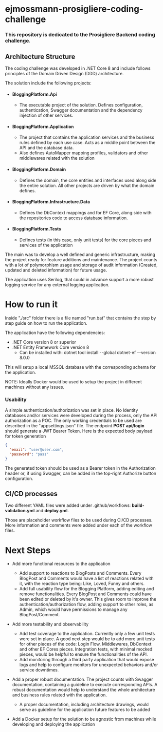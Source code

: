 # ejmossmann-prosigliere-coding-challenge

### This repository is dedicated to the Prosigliere Backend coding challenge.


## Architecture Structure

The coding challenge was developed in .NET Core 8 and include follows principles of the Domain Driven Design (DDD) architecture.

The solution include the following projects:
* #### BloggingPlatform.Api
    * The executable project of the solution. Defines configuration, authentication, Swagger documentation and the dependency injection of other services.
* #### BloggingPlatform.Application
    * The project that contains the application services and the business rules defined by each use case. Acts as a middle point between the API and the database data.
    * Also defines AutoMapper mapping profiles, validators and other middlewares related with the solution
* #### BloggingPlatform.Domain
    * Defines the domain, the core entities and interfaces used along side the entire solution. All other projects are driven by what the domain defines.
* #### BloggingPlatform.Infrastructure.Data
    * Defines the DbContext mappings and for EF Core, along side with the repositories code to access database information.
* #### BloggingPlatform.Tests
    * Defines tests (in this case, only unit tests) for the core pieces and services of the application

The main was to develop a well defined and generic infrastructure, making the project ready for feature additions and maintenance. The project counts with a lot of polymorphism usage and storage of audit information (Created, updated and deleted information) for future usage.

The application uses Serilog, that could in advance support a more robust logging service for any external logging application.

# How to run it
Inside "./src" folder there is a file named "run.bat" that contains the step by step guide on how to run the application.

The application have the following dependencies:
* .NET Core version 8 or superior
* .NET Entity Framework Core version 8 
    * Can be installed with: dotnet tool install --global dotnet-ef --version 8.0.0

This will setup a local MSSQL database with the corresponding schema for the application.

NOTE: Ideally Docker would be used to setup the project in different machines without any issues.

### Usability

A simple authentication/authorization was set in place. No Identity databases and/or services were developed during the process, only the API authorization as a POC.
The only working credentials to be used are described in the "appsettings.json" file. The endpoint **POST api/login** should generate a JWT Bearer Token.
Here is the expected body payload for token generation
```json
{
  "email": "user@user.com",
  "password": "pass"
}
```

The generated token should be used as a Bearer token in the Authorization header or, if using Swagger, can be added in the top-right Authorize button configuration.

## CI/CD processes
Two different YAML files were added under .github/workflows: **build-validation.yml** and **deploy.yml**. 

Those are placeholder workflow files to be used during CI/CD processes. More information and comments were added under each of the workflow files.

# Next Steps
* Add more functional resources to the application
    * Add support to reactions to BlogPosts and Comments. Every BlogPost and Comments would have a list of reactions related with it, with the reaction type being: Like, Loved, Funny and others.
    * Add full usability flow for the Blogging Platform, adding editing and remove functionalities. Every BlogPost and Comments could have been edited or deleted by it's owner.
This gives room to improve the authentication/authorization flow, adding support to other roles, as Admin, which would have permissions to manage any BlogPost/Comment.

* Add more testability and observability
    * Add test coverage to the application. Currently only a few unit tests were set in place. A good next step would be to add more unit tests for other pieces of the code: Login Flow, Middlewares, DbContext and other EF Cores pieces. Integration tests, with minimal mocked pieces, would be helpful to ensure the functionalities of the API.
    * Add monitoring through a third party application that would expose logs and help to configure monitors for unexpected behaviors and/or service downtimes.

* Add a proper robust documentation. The project counts with Swagger documentation, containing a guideline to execute corresponding APIs. A robust documentation would help to understand the whole architecture and business rules related with the application.
    * A proper documentation, including architecture drawings, would serve as guideline for the application future features to be added

* Add a Docker setup for the solution to be agnostic from machines while developing and deploying the application